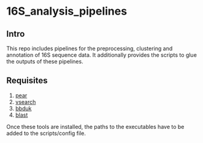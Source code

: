 # 16S_analysis_pipelines
## Intro
This repo includes pipelines for the preprocessing, clustering and annotation of 16S sequence data. 
It additionally provides the scripts to glue the outputs of these pipelines.

## Requisites 
1. [pear](https://sco.h-its.org/exelixis/web/software/pear/doc.html)
2. [vsearch](https://github.com/torognes/vsearch)
3. [bbduk](https://sourceforge.net/projects/bbmap/)
4. [blast](https://blast.ncbi.nlm.nih.gov/Blast.cgi?CMD=Web&PAGE_TYPE=BlastDocs&DOC_TYPE=Download)

Once these tools are installed, the paths to the executables have to be added to the scripts/config file.




